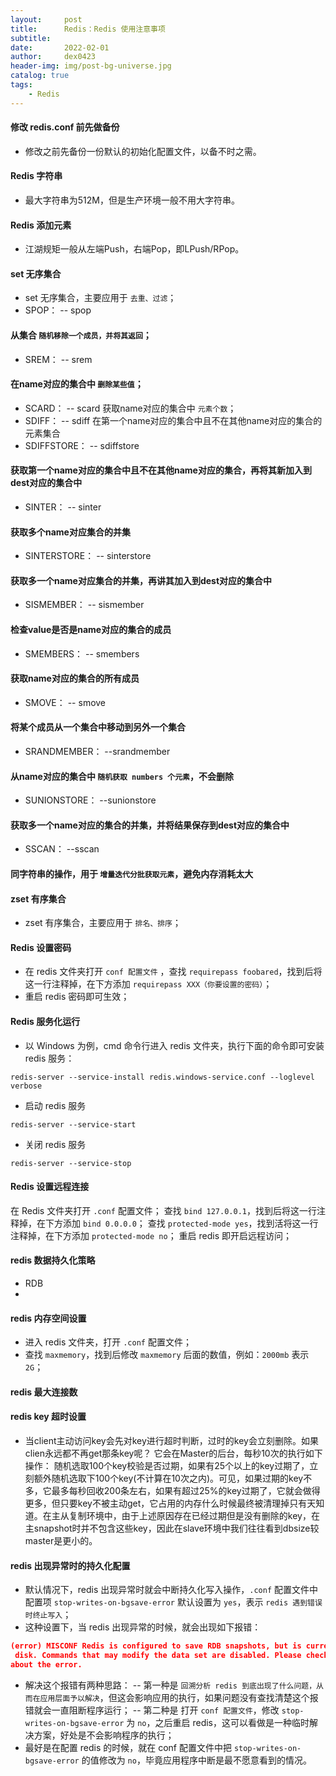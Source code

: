 ```yaml
---
layout:     post
title:      Redis：Redis 使用注意事项
subtitle:   
date:       2022-02-01
author:     dex0423
header-img: img/post-bg-universe.jpg
catalog: true
tags:
    - Redis
---
```





#### 修改 redis.conf 前先做备份
- 修改之前先备份一份默认的初始化配置文件，以备不时之需。


#### Redis 字符串
- 最大字符串为512M，但是生产环境一般不用大字符串。


#### Redis 添加元素
- 江湖规矩一般从左端Push，右端Pop，即LPush/RPop。


#### set 无序集合
- set 无序集合，主要应用于 ```去重、过滤```；
- SPOP：
  -- spop 

#### 从集合 ```随机移除一个成员，并将其返回```；
- SREM：
  -- srem

#### 在name对应的集合中 ```删除某些值```；
- SCARD：
  -- scard 获取name对应的集合中 ```元素个数```；
- SDIFF：
  -- sdiff 在第一个name对应的集合中且不在其他name对应的集合的元素集合
- SDIFFSTORE：
  -- sdiffstore　  

#### 获取第一个name对应的集合中且不在其他name对应的集合，再将其新加入到dest对应的集合中
- SINTER：
  -- sinter 

#### 获取多个name对应集合的并集
- SINTERSTORE：
  -- sinterstore 

#### 获取多一个name对应集合的并集，再讲其加入到dest对应的集合中
- SISMEMBER：
  -- sismember 

#### 检查value是否是name对应的集合的成员
- SMEMBERS：
  -- smembers 

#### 获取name对应的集合的所有成员
- SMOVE：
  -- smove 

#### 将某个成员从一个集合中移动到另外一个集合
- SRANDMEMBER：
  --srandmember

#### 从name对应的集合中 ```随机获取 numbers 个元素```，不会删除
- SUNIONSTORE：
  --sunionstore

#### 获取多一个name对应的集合的并集，并将结果保存到dest对应的集合中
- SSCAN：
  --sscan

#### 同字符串的操作，用于 ```增量迭代分批获取元素```，避免内存消耗太大


#### zset 有序集合
- zset 有序集合，主要应用于 ```排名、排序```；


#### Redis 设置密码
- 在 redis 文件夹打开 ```conf 配置文件``` ，查找 ```requirepass foobared```，找到后将这一行注释掉，在下方添加 ```requirepass XXX（你要设置的密码）```；
- 重启 redis 密码即可生效；


#### Redis 服务化运行
- 以 Windows 为例，cmd 命令行进入 redis 文件夹，执行下面的命令即可安装 redis 服务：
```
redis-server --service-install redis.windows-service.conf --loglevel verbose
```
- 启动 redis 服务
```
redis-server --service-start
```
- 关闭 redis 服务
```
redis-server --service-stop
```


#### Redis 设置远程连接
在 Redis 文件夹打开 ```.conf``` 配置文件；
查找 ```bind 127.0.0.1```，找到后将这一行注释掉，在下方添加 ```bind 0.0.0.0```；
查找 ```protected-mode yes```，找到活将这一行注释掉，在下方添加 ```protected-mode no```；
重启 redis 即开启远程访问；


#### redis 数据持久化策略
- RDB
-


#### redis 内存空间设置
- 进入 redis 文件夹，打开 ```.conf``` 配置文件；
- 查找 ```maxmemory```，找到后修改 ```maxmemory``` 后面的数值，例如：```2000mb``` 表示 ```2G```；


#### redis 最大连接数


#### redis key 超时设置
- 当client主动访问key会先对key进行超时判断，过时的key会立刻删除。如果clien永远都不再get那条key呢？ 它会在Master的后台，每秒10次的执行如下操作： 随机选取100个key校验是否过期，如果有25个以上的key过期了，立刻额外随机选取下100个key(不计算在10次之内)。可见，如果过期的key不多，它最多每秒回收200条左右，如果有超过25%的key过期了，它就会做得更多，但只要key不被主动get，它占用的内存什么时候最终被清理掉只有天知道。在主从复制环境中，由于上述原因存在已经过期但是没有删除的key，在主snapshot时并不包含这些key，因此在slave环境中我们往往看到dbsize较master是更小的。


#### redis 出现异常时的持久化配置
- 默认情况下，redis 出现异常时就会中断持久化写入操作，```.conf``` 配置文件中配置项 ```stop-writes-on-bgsave-error``` 默认设置为 ```yes```，表示 ```redis 遇到错误时终止写入```；
- 这种设置下，当 redis 出现异常的时候，就会出现如下报错：
```json
(error) MISCONF Redis is configured to save RDB snapshots, but is currently not able to persist on
 disk. Commands that may modify the data set are disabled. Please check Redis logs for details 
about the error.
```
- 解决这个报错有两种思路：
  -- 第一种是 ```回溯分析 redis 到底出现了什么问题，从而在应用层面予以解决```，但这会影响应用的执行，如果问题没有查找清楚这个报错就会一直阻断程序运行；
  -- 第二种是 打开 ```conf 配置文件```，修改  ```stop-writes-on-bgsave-error``` 为 ```no```，之后重启 redis，这可以看做是一种临时解决方案，好处是不会影响程序的执行；
- 最好是在配置 redis  的时候，就在 conf 配置文件中把  ```stop-writes-on-bgsave-error``` 的值修改为 ```no```，毕竟应用程序中断是最不愿意看到的情况。
